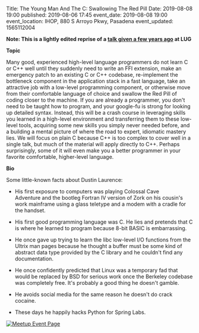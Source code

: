 Title: The Young Man And The C: Swallowing The Red Pill
Date: 2019-08-08 19:00
published: 2019-08-06 17:45
event_date: 2019-08-08 19:00
event_location: IHOP, 880 S Arroyo Pkwy, Pasadena
event_updated: 1565112004

**Note: This is a lightly edited reprise of a [talk given a few years ago](http://www.sgvlug.org/2016/06/09/survival-at-c-swallowing-the-red-pill/) at LUG**

**Topic**

Many good, experienced high-level language programmers do not learn C or C++
well until they suddenly need to write an FFI extension, make an emergency
patch to an existing C or C++ codebase, re-implement the bottleneck component
in the application stack in a fast language, take an attractive job with a
low-level programming component, or otherwise move from their comfortable
language of choice and swallow the Red Pill of coding closer to the machine.
If you are already a programmer, you don't need to be taught how to program,
and your google-fu is strong for looking up detailed syntax.  Instead, this
will be a crash course in leveraging skills you learned in a high-level
environment and transferring them to these low-level tools, acquiring some new
skills you simply never needed before, and a building a mental picture of
where the road to expert, idiomatic mastery lies.  We will focus on plain C
because C++ is too complex to cover well in a single talk, but much of the
material will apply directly to C++.  Perhaps surprisingly, some of  it will
even make you a better programmer in your favorite comfortable,  higher-level
language.

**Bio**

  
Some little-known facts about Dustin Laurence:

* His first exposure to computers was playing Colossal Cave  
Adventure and the bootleg Fortran IV version of Zork on his cousin's work
mainframe using a glass teletype and a modem with a cradle for the handset.

* His first good programming language was C.  He lies and pretends that C is where he learned to program because 8-bit BASIC is embarrassing.

* He once gave up trying to learn the libc low-level I/O functions from the Ultrix man pages because he thought a buffer must be some kind of abstract data type provided by the C library and he couldn't find any documentation.

* He once confidently predicted that Linux was a temporary fad that would be replaced by BSD for serious work once the Berkeley codebase was completely free.  It's probably a good thing he doesn't gamble.

* He avoids social media for the same reason he doesn't do crack cocaine.

* These days he happily hacks Python for Spring Labs. 

[ ![Meetup Event Page]({filename}/images/meetup_logo_45.png) ](https://www.meetup.com/SGVTech/events/zvpphlyzlblb/)

